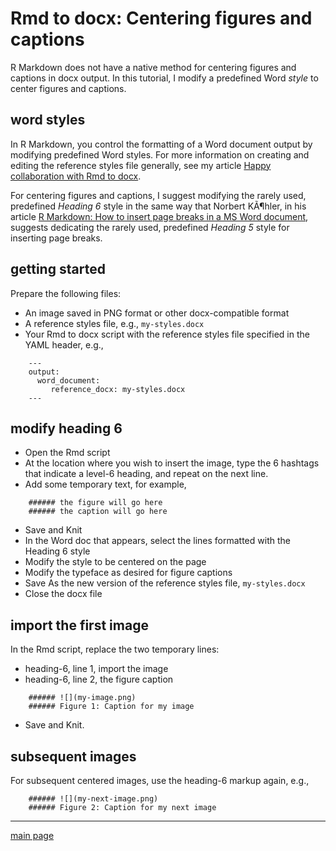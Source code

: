
Rmd to docx: Centering figures and captions
===========================================

R Markdown does not have a native method for centering figures and captions in docx output. In this tutorial, I modify a predefined Word *style* to center figures and captions.

word styles
-----------

In R Markdown, you control the formatting of a Word document output by modifying predefined Word styles. For more information on creating and editing the reference styles file generally, see my article [Happy collaboration with Rmd to docx](http://rmarkdown.rstudio.com/articles_docx.html).

For centering figures and captions, I suggest modifying the rarely used, predefined *Heading 6* style in the same way that Norbert KÃ¶hler, in his article [R Markdown: How to insert page breaks in a MS Word document](http://datascienceplus.com/r-markdown-how-to-insert-page-breaks-in-a-ms-word-document/), suggests dedicating the rarely used, predefined *Heading 5* style for inserting page breaks.

getting started
---------------

Prepare the following files:

-   An image saved in PNG format or other docx-compatible format
-   A reference styles file, e.g., `my-styles.docx`
-   Your Rmd to docx script with the reference styles file specified in the YAML header, e.g.,

<!-- -->

        ---
        output:
          word_document:
             reference_docx: my-styles.docx
        ---

modify heading 6
----------------

-   Open the Rmd script
-   At the location where you wish to insert the image, type the 6 hashtags that indicate a level-6 heading, and repeat on the next line.
-   Add some temporary text, for example,

<!-- -->

        ###### the figure will go here 
        ###### the caption will go here

-   Save and Knit
-   In the Word doc that appears, select the lines formatted with the Heading 6 style
-   Modify the style to be centered on the page
-   Modify the typeface as desired for figure captions
-   Save As the new version of the reference styles file, `my-styles.docx`
-   Close the docx file

import the first image
----------------------

In the Rmd script, replace the two temporary lines:

-   heading-6, line 1, import the image
-   heading-6, line 2, the figure caption

<!-- -->

        ###### ![](my-image.png) 
        ###### Figure 1: Caption for my image 

-   Save and Knit.

subsequent images
-----------------

For subsequent centered images, use the heading-6 markup again, e.g.,

        ###### ![](my-next-image.png) 
        ###### Figure 2: Caption for my next image 

------------------------------------------------------------------------

[main page](../README.md)
